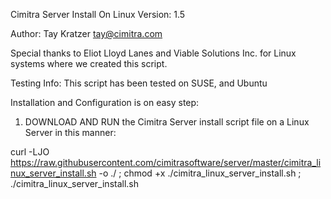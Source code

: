 Cimitra Server Install On Linux Version: 1.5

Author: Tay Kratzer tay@cimitra.com

Special thanks to Eliot Lloyd Lanes and Viable Solutions Inc. for Linux systems where we created this script. ​

Testing Info: This script has been tested on SUSE, and Ubuntu

Installation and Configuration is on easy step:

1. DOWNLOAD AND RUN the Cimitra Server install script file on a Linux Server in this manner:

curl -LJO https://raw.githubusercontent.com/cimitrasoftware/server/master/cimitra_linux_server_install.sh -o ./ ; chmod +x ./cimitra_linux_server_install.sh ; ./cimitra_linux_server_install.sh
